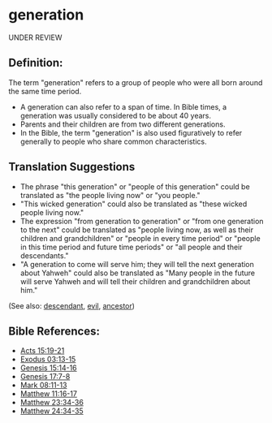 # generation #
UNDER REVIEW

## Definition: ##

The term "generation" refers to a group of people who were all born around the same time period.

 * A generation can also refer to a span of time. In Bible times, a generation was usually considered to be about 40 years.
 * Parents and their children are from two different generations.
 * In the Bible, the term "generation" is also used figuratively to refer generally to people who share common characteristics. 

## Translation Suggestions ##

 * The phrase "this generation" or "people of this generation" could be translated as "the people living now" or "you people."
 * "This wicked generation" could also be translated as "these wicked people living now."
 * The expression "from generation to generation" or "from one generation to the next" could be translated as "people living now, as well as their children and grandchildren" or "people in every time period" or "people in this time period and future time periods" or "all people and their descendants."
 * "A generation to come will serve him; they will tell the next generation about Yahweh" could also be translated as "Many people in the future will serve Yahweh and will tell their children and grandchildren about him."

(See also: [descendant](../other/descendant.md), [evil](../kt/evil.md), [ancestor](../other/father.md))

## Bible References: ##

* [Acts 15:19-21](rc://en/tn/help/act/15/19)
* [Exodus 03:13-15](rc://en/tn/help/exo/03/13)
* [Genesis 15:14-16](rc://en/tn/help/gen/15/14)
* [Genesis 17:7-8](rc://en/tn/help/gen/17/07)
* [Mark 08:11-13](rc://en/tn/help/mrk/08/11)
* [Matthew 11:16-17](rc://en/tn/help/mat/11/16)
* [Matthew 23:34-36](rc://en/tn/help/mat/23/34)
* [Matthew 24:34-35](rc://en/tn/help/mat/24/34)


